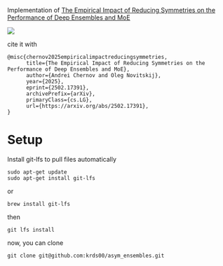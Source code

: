 Implementation of [The Empirical Impact of Reducing Symmetries on the Performance of Deep Ensembles and MoE](https://arxiv.org/abs/2502.17391)

![](https://github.com/krds00/asym_ensembles/raw/main/reports/figures/figure1.png)

cite it with
```
@misc{chernov2025empiricalimpactreducingsymmetries,
      title={The Empirical Impact of Reducing Symmetries on the Performance of Deep Ensembles and MoE}, 
      author={Andrei Chernov and Oleg Novitskij},
      year={2025},
      eprint={2502.17391},
      archivePrefix={arXiv},
      primaryClass={cs.LG},
      url={https://arxiv.org/abs/2502.17391}, 
}
```
# Setup

Install git-lfs to pull files automatically
```
sudo apt-get update
sudo apt-get install git-lfs
```
or
```
brew install git-lfs
```
then
```
git lfs install
```
now, you can clone
```
git clone git@github.com:krds00/asym_ensembles.git
```
